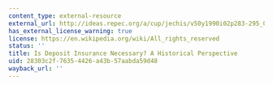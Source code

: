 ```yaml
---
content_type: external-resource
external_url: http://ideas.repec.org/a/cup/jechis/v50y1990i02p283-295_03.html
has_external_license_warning: true
license: https://en.wikipedia.org/wiki/All_rights_reserved
status: ''
title: Is Deposit Insurance Necessary? A Historical Perspective
uid: 28303c2f-7635-4426-a43b-57aabda59d48
wayback_url: ''
---
```

